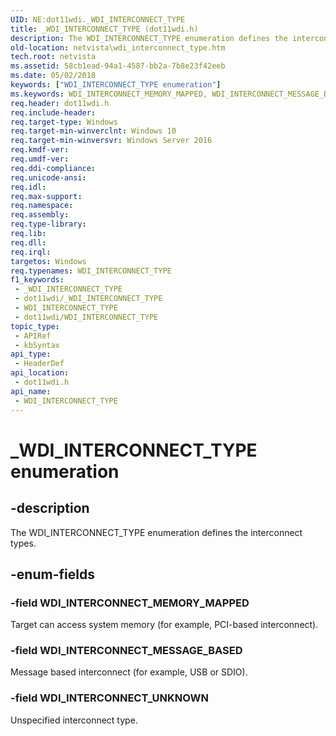```yaml
---
UID: NE:dot11wdi._WDI_INTERCONNECT_TYPE
title: _WDI_INTERCONNECT_TYPE (dot11wdi.h)
description: The WDI_INTERCONNECT_TYPE enumeration defines the interconnect types.
old-location: netvista\wdi_interconnect_type.htm
tech.root: netvista
ms.assetid: 58cb1ead-94a1-4587-bb2a-7b8e23f42eeb
ms.date: 05/02/2018
keywords: ["WDI_INTERCONNECT_TYPE enumeration"]
ms.keywords: WDI_INTERCONNECT_MEMORY_MAPPED, WDI_INTERCONNECT_MESSAGE_BASED, WDI_INTERCONNECT_TYPE, WDI_INTERCONNECT_TYPE enumeration [Network Drivers Starting with Windows Vista], WDI_INTERCONNECT_UNKNOWN, _WDI_INTERCONNECT_TYPE, dot11wdi/WDI_INTERCONNECT_MEMORY_MAPPED, dot11wdi/WDI_INTERCONNECT_MESSAGE_BASED, dot11wdi/WDI_INTERCONNECT_TYPE, dot11wdi/WDI_INTERCONNECT_UNKNOWN, netvista.wdi_interconnect_type, netvista.wifi_interconnect_type
req.header: dot11wdi.h
req.include-header: 
req.target-type: Windows
req.target-min-winverclnt: Windows 10
req.target-min-winversvr: Windows Server 2016
req.kmdf-ver: 
req.umdf-ver: 
req.ddi-compliance: 
req.unicode-ansi: 
req.idl: 
req.max-support: 
req.namespace: 
req.assembly: 
req.type-library: 
req.lib: 
req.dll: 
req.irql: 
targetos: Windows
req.typenames: WDI_INTERCONNECT_TYPE
f1_keywords:
 - _WDI_INTERCONNECT_TYPE
 - dot11wdi/_WDI_INTERCONNECT_TYPE
 - WDI_INTERCONNECT_TYPE
 - dot11wdi/WDI_INTERCONNECT_TYPE
topic_type:
 - APIRef
 - kbSyntax
api_type:
 - HeaderDef
api_location:
 - dot11wdi.h
api_name:
 - WDI_INTERCONNECT_TYPE
---
```


# _WDI_INTERCONNECT_TYPE enumeration


## -description

The WDI_INTERCONNECT_TYPE enumeration defines the interconnect types.

## -enum-fields

### -field WDI_INTERCONNECT_MEMORY_MAPPED

Target can access system memory (for example, PCI-based interconnect).

### -field WDI_INTERCONNECT_MESSAGE_BASED

Message based interconnect (for example, USB or SDIO).

### -field WDI_INTERCONNECT_UNKNOWN

Unspecified interconnect type.

